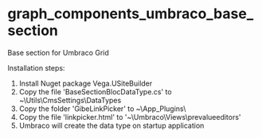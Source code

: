 # graph_components_umbraco_base_section
Base section for Umbraco Grid

Installation steps:
1. Install Nuget package Vega.USiteBuilder
2. Copy the file 'BaseSectionBlocDataType.cs' to ~\Utils\CmsSettings\DataTypes
3. Copy the folder 'GibeLinkPicker' to ~\App_Plugins\
4. Copy the file 'linkpicker.html' to '~\Umbraco\Views\prevalueeditors\'
5. Umbraco will create the data type on startup application

